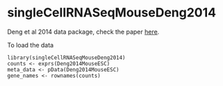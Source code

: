 # singleCellRNASeqMouseDeng2014
Deng et al 2014 data package, check the paper [here](http://www.ncbi.nlm.nih.gov/pubmed/24408435).

To load the data 

```
library(singleCellRNASeqMouseDeng2014)
counts <- exprs(Deng2014MouseESC)
meta_data <- pData(Deng2014MouseESC)
gene_names <- rownames(counts)

```
